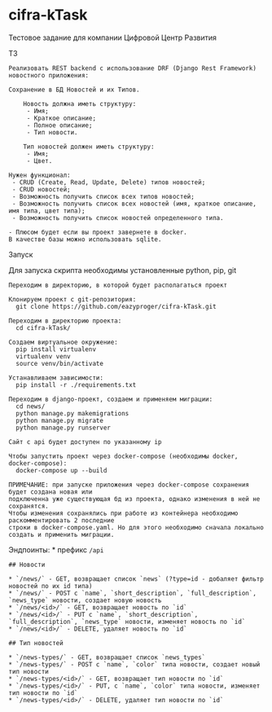 # cifra-kTask
Тестовое задание для компании Цифровой Центр Развития

ТЗ

    Реализовать REST backend с использование DRF (Django Rest Framework) новостного приложения:

    Сохранение в БД Новостей и их Типов.

        Новость должна иметь структуру:
         - Имя;
         - Краткое описание;
         - Полное описание;
         - Тип новости.

        Тип новостей должен иметь структуру:
         - Имя;
         - Цвет.

    Нужен функционал:
     - CRUD (Create, Read, Update, Delete) типов новостей;
     - CRUD новостей;
     - Возможность получить список всех типов новостей;
     - Возможность получить список всех новостей (имя, краткое описание, имя типа, цвет типа);
     - Возможность получить список новостей определенного типа.

    - Плюсом будет если вы проект завернете в docker.
    В качестве базы можно использовать sqlite.


Запуск

Для запуска скрипта необходимы установленные python, pip, git
    
    Переходим в директорию, в которой будет располагаться проект
    
    Клонируем проект с git-репозитория:
      git clone https://github.com/eazyproger/cifra-kTask.git
      
    Переходим в директорию проекта:
      cd cifra-kTask/
      
    Создаем виртуальное окружение:
      pip install virtualenv
      virtualenv venv
      source venv/bin/activate

    Устанавливаем зависимости:
      pip install -r ./requirements.txt

    Переходим в django-проект, создаем и применяем миграции:
      cd news/
      python manage.py makemigrations
      python manage.py migrate
      python manage.py runserver

    Сайт с api будет доступен по указанному ip
    
    Чтобы запустить проект через docker-compose (необходимы docker, docker-compose):
      docker-compose up --build
      
    ПРИМЕЧАНИЕ: при запуске приложения через docker-compose сохранения будет создана новая или
    подключенна уже существующая бд из проекта, однако изменения в ней не сохранятся.
    Чтобы изменения сохранялись при работе из контейнера необходимо раскомментировать 2 последние
    строки в docker-compose.yaml. Но для этого необходимо сначала локально создать и применить миграции.
    
  Эндпоинты:
    * префикс `/api`

    ## Новости

    * `/news/` - GET, возвращает список `news` (?type=id - добаляет фильтр новостей по их id типа)
    * `/news/` - POST с `name`, `short_description`, `full_description`, `news_type` новости, создает новую новость
    * `/news/<id>/` - GET, возвращает новость по `id`
    * `/news/<id>/` - PUT с `name`, `short_description`, `full_description`, `news_type` новости, изменяет новость по `id`
    * `/news/<id>/` - DELETE, удаляет новость по `id`

    ## Тип новостей

    * `/news-types/` - GET, возвращает список `news_types`
    * `/news-types/` - POST с `name`, `color` типа новости, создает новый тип новости
    * `/news-types/<id>/` - GET, возвращает тип новости по `id`
    * `/news-types/<id>/` - PUT, с `name`, `color` типа новости, изменяет тип новости по `id`
    * `/news-types/<id>/` - DELETE, удаляет тип новости по `id`

